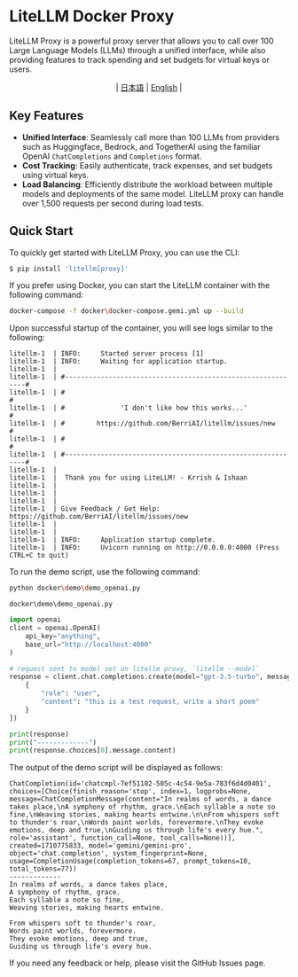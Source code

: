 # LiteLLM Docker Proxy

LiteLLM Proxy is a powerful proxy server that allows you to call over 100 Large Language Models (LLMs) through a unified interface, while also providing features to track spending and set budgets for virtual keys or users.

<div align="center">

 | [日本語](README.Proxy.JP.md) | [English](README.Proxy.md) |

</div>

## Key Features

- **Unified Interface**: Seamlessly call more than 100 LLMs from providers such as Huggingface, Bedrock, and TogetherAI using the familiar OpenAI `ChatCompletions` and `Completions` format.
- **Cost Tracking**: Easily authenticate, track expenses, and set budgets using virtual keys.
- **Load Balancing**: Efficiently distribute the workload between multiple models and deployments of the same model. LiteLLM proxy can handle over 1,500 requests per second during load tests.

## Quick Start

To quickly get started with LiteLLM Proxy, you can use the CLI:

```bash
$ pip install 'litellm[proxy]'
```

If you prefer using Docker, you can start the LiteLLM container with the following command:

```bash
docker-compose -f docker\docker-compose.gemi.yml up --build
```

Upon successful startup of the container, you will see logs similar to the following:

```
litellm-1  | INFO:     Started server process [1]
litellm-1  | INFO:     Waiting for application startup.
litellm-1  |
litellm-1  | #------------------------------------------------------------#
litellm-1  | #                                                            #
litellm-1  | #              'I don't like how this works...'               #
litellm-1  | #        https://github.com/BerriAI/litellm/issues/new        #
litellm-1  | #                                                            #
litellm-1  | #------------------------------------------------------------#
litellm-1  |
litellm-1  |  Thank you for using LiteLLM! - Krrish & Ishaan
litellm-1  |
litellm-1  |
litellm-1  |
litellm-1  | Give Feedback / Get Help: https://github.com/BerriAI/litellm/issues/new
litellm-1  |
litellm-1  |
litellm-1  | INFO:     Application startup complete.
litellm-1  | INFO:     Uvicorn running on http://0.0.0.0:4000 (Press CTRL+C to quit)
```

To run the demo script, use the following command:

```bash
python docker\demo\demo_openai.py
```

`docker\demo\demo_openai.py`
```python
import openai
client = openai.OpenAI(
    api_key="anything",
    base_url="http://localhost:4000"
)

# request sent to model set on litellm proxy, `litellm --model`
response = client.chat.completions.create(model="gpt-3.5-turbo", messages = [
    {
        "role": "user",
        "content": "this is a test request, write a short poem"
    }
])

print(response)
print("-------------")
print(response.choices[0].message.content)
```

The output of the demo script will be displayed as follows:

```
ChatCompletion(id='chatcmpl-7ef51102-505c-4c54-9e5a-783f6d4d0401', choices=[Choice(finish_reason='stop', index=1, logprobs=None, message=ChatCompletionMessage(content="In realms of words, a dance takes place,\nA symphony of rhythm, grace.\nEach syllable a note so fine,\nWeaving stories, making hearts entwine.\n\nFrom whispers soft to thunder's roar,\nWords paint worlds, forevermore.\nThey evoke emotions, deep and true,\nGuiding us through life's every hue.", role='assistant', function_call=None, tool_calls=None))], created=1710775833, model='gemini/gemini-pro', object='chat.completion', system_fingerprint=None, usage=CompletionUsage(completion_tokens=67, prompt_tokens=10, total_tokens=77))
-------------
In realms of words, a dance takes place,
A symphony of rhythm, grace.
Each syllable a note so fine,
Weaving stories, making hearts entwine.

From whispers soft to thunder's roar,
Words paint worlds, forevermore.
They evoke emotions, deep and true,
Guiding us through life's every hue.
```

If you need any feedback or help, please visit the GitHub Issues page.